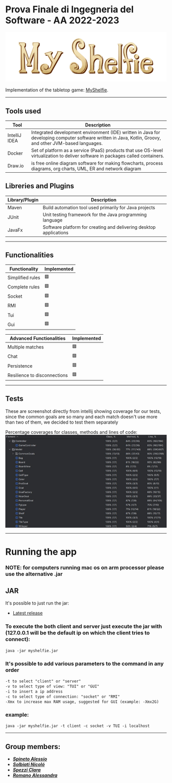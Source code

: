 # Prova Finale di Ingegneria del Software - AA 2022-2023

![MyShelfie](src/main/resources/images/Publisher%20material/Title%202000x618px.png)

Implementation of the tabletop game: [MyShelfie](https://www.craniocreations.it/prodotto/my-shelfie).

---

## Tools used

| Tool  | Description                                                                                                                                                                             |
|-----------------|-------------------------------------------------------------------------------------------------------------------------------------------------------------------------------|
| IntelliJ IDEA   | Integrated development environment (IDE) written in Java for developing computer software written in Java, Kotlin, Groovy, and other JVM-based languages.                     |
| Docker          | Set of platform as a service (PaaS) products that use OS-level virtualization to deliver software in packages called containers.                                              |
| Draw.io         | is free online diagram software for making flowcharts, process diagrams, org charts, UML, ER and network diagram                                                              | 


## Libreries and Plugins

| Library/Plugin  | Description                                                                |
|-----------------|----------------------------------------------------------------------------|
| Maven           | Build automation tool used primarily for Java projects                     |
| JUnit           | Unit testing framework for the Java programming language                   |
| JavaFx          | Software platform for creating and delivering desktop applications         |

---

## Functionalities

| Functionality       | Implemented         |
|---------------------|---------------------|
| Simplified rules    | :green_square:      |
| Complete rules      | :green_square:      |
| Socket              | :green_square:      |
| RMI                 | :green_square:      |
| Tui                 | :green_square:      |
| Gui                 | :green_square:      |

| Advanced Functionalities       | Implemented        |
|--------------------------------|--------------------|
| Multiple matches               | :green_square:     |
| Chat                           | :green_square:     |
| Persistence                    | :red_square:       |
| Resilience to disconnections   | :green_square:     |

---

## Tests

These are screenshot directly from intellij showing coverage for our tests, since the common goals are so many and each match doesn't use more than two of them, we decided to test them separately 

Percentage coverages for classes, methods and lines of code:
![imageNotFound](Derivables/testScreenshots/testScreenshot.png)

---


# Running the app

### NOTE: for computers running mac os on arm processor please use the alternative .jar

## JAR
It's possible to just run the jar:
- [Latest release](https://github.com/Comodaino/ing-sw-2023-spineto-solbiati-spezzi-romano/releases/latest)
 
### To execute the both client and server just execute the jar with (127.0.0.1 will be the default ip on which the client tries to connect): 

```
java -jar myshelfie.jar
```

### It's possible to add  various parameters to the command in any order

```
-t to select "client" or "server"
-v to select type of view: "TUI" or "GUI"
-i to insert a ip address
-c to select type of connection: "socket" or "RMI"
-Xmx to increase max RAM usage, suggested for GUI (example: -Xmx2G)

```

### example:
```
java -jar myshelfie.jar -t client -c socket -v TUI -i localhost
```
---

## Group members:

- [_**Spineto Alessio**_](https://github.com/Comodaino)
- [_**Solbiati Nicoló**_](https://github.com/NicoSolbia)
- [_**Spezzi Clara**_](https://github.com/claraspezzi)
- [_**Romano Alessandra**_](https://github.com/Aleromano01)
